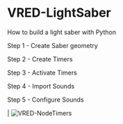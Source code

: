 # VRED-LightSaber
How to build a light saber with Python

Step 1 - Create Saber geometry

Step 2 - Create Timers

Step 3 - Activate Timers

Step 4 - Import Sounds

Step 5 - Configure Sounds

| ![VRED-NodeTimers](https://user-images.githubusercontent.com/39199224/143587080-561d6234-1f4e-4cf7-9017-ccd60820094d.gif)
